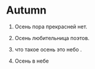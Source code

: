 # Autumn 

1. Осень пора прекрасней нет.  

2. Осень любительница поэтов. 

3. что такое осень это небо .
 
4. Осень в небе  